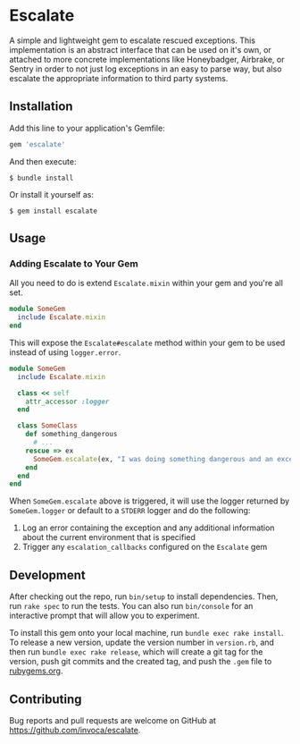 # Escalate

A simple and lightweight gem to escalate rescued exceptions. This implementation
is an abstract interface that can be used on it's own, or attached to more concrete
implementations like Honeybadger, Airbrake, or Sentry in order to not just log
exceptions in an easy to parse way, but also escalate the appropriate information
to third party systems.

## Installation

Add this line to your application's Gemfile:

```ruby
gem 'escalate'
```

And then execute:

    $ bundle install

Or install it yourself as:

    $ gem install escalate

## Usage

### Adding Escalate to Your Gem

All you need to do is extend `Escalate.mixin` within your gem and you're all set.

```ruby
module SomeGem
  include Escalate.mixin
end
```

This will expose the `Escalate#escalate` method within your gem to be used instead
of using `logger.error`.

```ruby
module SomeGem
  include Escalate.mixin

  class << self
    attr_accessor :logger
  end

  class SomeClass
    def something_dangerous
      # ...
    rescue => ex
      SomeGem.escalate(ex, "I was doing something dangerous and an exception was raised")
    end
  end
end
```

When `SomeGem.escalate` above is triggered, it will use the logger returned by `SomeGem.logger` or
default to a `STDERR` logger and do the following:

1. Log an error containing the exception and any additional information about the current environment that is specified
2. Trigger any `escalation_callbacks` configured on the `Escalate` gem
## Development

After checking out the repo, run `bin/setup` to install dependencies. Then, run `rake spec` to run the tests. You can also run `bin/console` for an interactive prompt that will allow you to experiment.

To install this gem onto your local machine, run `bundle exec rake install`. To release a new version, update the version number in `version.rb`, and then run `bundle exec rake release`, which will create a git tag for the version, push git commits and the created tag, and push the `.gem` file to [rubygems.org](https://rubygems.org).

## Contributing

Bug reports and pull requests are welcome on GitHub at https://github.com/invoca/escalate.
